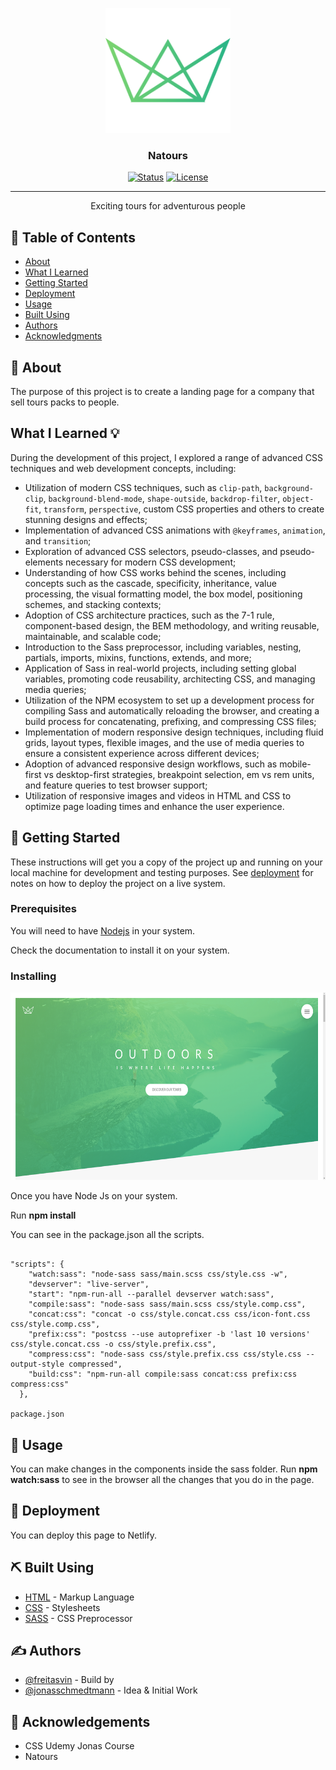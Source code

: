 <p align="center">
  <a href="" rel="noopener">
 <img width=200px height=200px src="img/favicon.png" alt="Project logo"></a>
</p>

<h3 align="center">Natours</h3>

<div align="center">

[![Status](https://img.shields.io/badge/status-active-success.svg)]()
[![License](https://img.shields.io/badge/license-MIT-blue.svg)](/LICENSE)

</div>

---

<p align="center"> Exciting tours for adventurous people
    <br> 
</p>

## 📝 Table of Contents

- [About](#about)
- [What I Learned](#what_i_learned)
- [Getting Started](#getting_started)
- [Deployment](#deployment)
- [Usage](#usage)
- [Built Using](#built_using)
- [Authors](#authors)
- [Acknowledgments](#acknowledgement)

## 🧐 About <a name = "about"></a>

The purpose of this project is to create a landing page for a company that sell tours packs to people.

## What I Learned 💡 <a name = "what_i_learned"></a>

During the development of this project, I explored a range of advanced CSS techniques and web development concepts, including:

- Utilization of modern CSS techniques, such as `clip-path`, `background-clip`, `background-blend-mode`, `shape-outside`, `backdrop-filter`, `object-fit`, `transform`, `perspective`, custom CSS properties and others to create stunning designs and effects;
- Implementation of advanced CSS animations with `@keyframes`, `animation`, and `transition`;
- Exploration of advanced CSS selectors, pseudo-classes, and pseudo-elements necessary for modern CSS development;
- Understanding of how CSS works behind the scenes, including concepts such as the cascade, specificity, inheritance, value processing, the visual formatting model, the box model, positioning schemes, and stacking contexts;
- Adoption of CSS architecture practices, such as the 7-1 rule, component-based design, the BEM methodology, and writing reusable, maintainable, and scalable code;
- Introduction to the Sass preprocessor, including variables, nesting, partials, imports, mixins, functions, extends, and more;
- Application of Sass in real-world projects, including setting global variables, promoting code reusability, architecting CSS, and managing media queries;
- Utilization of the NPM ecosystem to set up a development process for compiling Sass and automatically reloading the browser, and creating a build process for concatenating, prefixing, and compressing CSS files;
- Implementation of modern responsive design techniques, including fluid grids, layout types, flexible images, and the use of media queries to ensure a consistent experience across different devices;
- Adoption of advanced responsive design workflows, such as mobile-first vs desktop-first strategies, breakpoint selection, em vs rem units, and feature queries to test browser support;
- Utilization of responsive images and videos in HTML and CSS to optimize page loading times and enhance the user experience.

## 🏁 Getting Started <a name = "getting_started"></a>

These instructions will get you a copy of the project up and running on your local machine for development and testing purposes. See [deployment](#deployment) for notes on how to deploy the project on a live system.

### Prerequisites

You will need to have [Nodejs](https://nodejs.org/en/) in your system.

Check the documentation to install it on your system.

### Installing

<img width=1080 height=300 src="screenshots/screenshot-1.png" alt="Project logo"></a>

Once you have Node Js on your system.

Run **npm install**

You can see in the package.json all the scripts.

```

"scripts": {
    "watch:sass": "node-sass sass/main.scss css/style.css -w",
    "devserver": "live-server",
    "start": "npm-run-all --parallel devserver watch:sass",
    "compile:sass": "node-sass sass/main.scss css/style.comp.css",
    "concat:css": "concat -o css/style.concat.css css/icon-font.css css/style.comp.css",
    "prefix:css": "postcss --use autoprefixer -b 'last 10 versions' css/style.concat.css -o css/style.prefix.css",
    "compress:css": "node-sass css/style.prefix.css css/style.css --output-style compressed",
    "build:css": "npm-run-all compile:sass concat:css prefix:css compress:css"
  },

package.json

```

## 🎈 Usage <a name="usage"></a>

You can make changes in the components inside the sass folder.
Run **npm watch:sass** to see in the browser all the changes that you do in the page.

## 🚀 Deployment <a name = "deployment"></a>

You can deploy this page to Netlify.

## ⛏️ Built Using <a name = "built_using"></a>

- [HTML](https://nodejs.org/en/) - Markup Language
- [CSS](https://nodejs.org/en/) - Stylesheets
- [SASS](https://sass-lang.com/) - CSS Preprocessor

## ✍️ Authors <a name = "authors"></a>

- [@freitasvin](https://github.com/freitasvin) - Build by
- [@jonasschmedtmann](https://github.com/jonasschmedtmann) - Idea & Initial Work

## 🎉 Acknowledgements <a name = "acknowledgement"></a>

- CSS Udemy Jonas Course
- Natours
